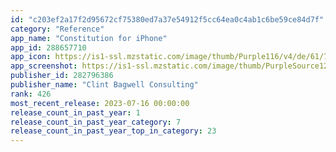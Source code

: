 ```yaml
---
id: "c203ef2a17f2d95672cf75380ed7a37e54912f5cc64ea0c4ab1c6be59ce84d7f"
category: "Reference"
app_name: "Constitution for iPhone"
app_id: 288657710
app_icon: https://is1-ssl.mzstatic.com/image/thumb/Purple116/v4/de/61/7e/de617e39-5209-d7d3-589a-f553f6fe1385/AppIcon-0-1x_U007emarketing-0-5-0-85-220.png/1024x1024bb.png
app_screenshot: https://is1-ssl.mzstatic.com/image/thumb/PurpleSource122/v4/31/a2/56/31a25638-b014-6817-1a6e-3c8d49e4ee0b/c44fda2a-ca8c-420f-a521-e217f355648a_Simulator_Screen_Shot_-_iPhone_13_Pro_Max_-_2022-05-30_at_13.39.30.png/1284x2778bb.png
publisher_id: 282796386
publisher_name: "Clint Bagwell Consulting"
rank: 426
most_recent_release: 2023-07-16 00:00:00
release_count_in_past_year: 1
release_count_in_past_year_category: 7
release_count_in_past_year_top_in_category: 23
---
```

